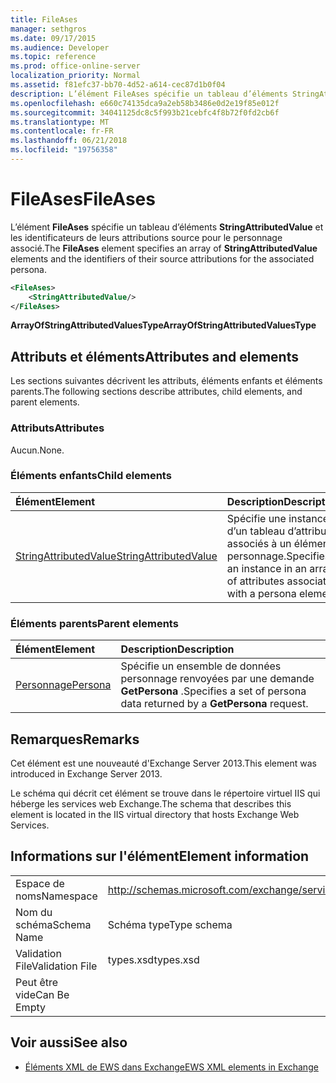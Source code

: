 ```yaml
---
title: FileAses
manager: sethgros
ms.date: 09/17/2015
ms.audience: Developer
ms.topic: reference
ms.prod: office-online-server
localization_priority: Normal
ms.assetid: f81efc37-bb70-4d52-a614-cec87d1b0f04
description: L’élément FileAses spécifie un tableau d’éléments StringAttributedValue et les identificateurs de leurs attributions source pour le personnage associé.
ms.openlocfilehash: e660c74135dca9a2eb58b3486e0d2e19f85e012f
ms.sourcegitcommit: 34041125dc8c5f993b21cebfc4f8b72f0fd2cb6f
ms.translationtype: MT
ms.contentlocale: fr-FR
ms.lasthandoff: 06/21/2018
ms.locfileid: "19756358"
---
```

# <a name="fileases"></a><span data-ttu-id="673d6-103">FileAses</span><span class="sxs-lookup"><span data-stu-id="673d6-103">FileAses</span></span>

<span data-ttu-id="673d6-104">L’élément **FileAses** spécifie un tableau d’éléments **StringAttributedValue** et les identificateurs de leurs attributions source pour le personnage associé.</span><span class="sxs-lookup"><span data-stu-id="673d6-104">The **FileAses** element specifies an array of **StringAttributedValue** elements and the identifiers of their source attributions for the associated persona.</span></span> 
  
```XML
<FileAses>
    <StringAttributedValue/>
</FileAses>
```

 <span data-ttu-id="673d6-105">**ArrayOfStringAttributedValuesType**</span><span class="sxs-lookup"><span data-stu-id="673d6-105">**ArrayOfStringAttributedValuesType**</span></span>
## <a name="attributes-and-elements"></a><span data-ttu-id="673d6-106">Attributs et éléments</span><span class="sxs-lookup"><span data-stu-id="673d6-106">Attributes and elements</span></span>

<span data-ttu-id="673d6-107">Les sections suivantes décrivent les attributs, éléments enfants et éléments parents.</span><span class="sxs-lookup"><span data-stu-id="673d6-107">The following sections describe attributes, child elements, and parent elements.</span></span>
  
### <a name="attributes"></a><span data-ttu-id="673d6-108">Attributs</span><span class="sxs-lookup"><span data-stu-id="673d6-108">Attributes</span></span>

<span data-ttu-id="673d6-109">Aucun.</span><span class="sxs-lookup"><span data-stu-id="673d6-109">None.</span></span>
  
### <a name="child-elements"></a><span data-ttu-id="673d6-110">Éléments enfants</span><span class="sxs-lookup"><span data-stu-id="673d6-110">Child elements</span></span>

|<span data-ttu-id="673d6-111">**Élément**</span><span class="sxs-lookup"><span data-stu-id="673d6-111">**Element**</span></span>|<span data-ttu-id="673d6-112">**Description**</span><span class="sxs-lookup"><span data-stu-id="673d6-112">**Description**</span></span>|
|:-----|:-----|
|[<span data-ttu-id="673d6-113">StringAttributedValue</span><span class="sxs-lookup"><span data-stu-id="673d6-113">StringAttributedValue</span></span>](stringattributedvalue.md) <br/> |<span data-ttu-id="673d6-114">Spécifie une instance d’un tableau d’attributs associés à un élément personnage.</span><span class="sxs-lookup"><span data-stu-id="673d6-114">Specifies an instance in an array of attributes associated with a persona element.</span></span>  <br/> |
   
### <a name="parent-elements"></a><span data-ttu-id="673d6-115">Éléments parents</span><span class="sxs-lookup"><span data-stu-id="673d6-115">Parent elements</span></span>

|<span data-ttu-id="673d6-116">**Élément**</span><span class="sxs-lookup"><span data-stu-id="673d6-116">**Element**</span></span>|<span data-ttu-id="673d6-117">**Description**</span><span class="sxs-lookup"><span data-stu-id="673d6-117">**Description**</span></span>|
|:-----|:-----|
|[<span data-ttu-id="673d6-118">Personnage</span><span class="sxs-lookup"><span data-stu-id="673d6-118">Persona</span></span>](persona.md) <br/> |<span data-ttu-id="673d6-119">Spécifie un ensemble de données personnage renvoyées par une demande **GetPersona** .</span><span class="sxs-lookup"><span data-stu-id="673d6-119">Specifies a set of persona data returned by a **GetPersona** request.</span></span>  <br/> |
   
## <a name="remarks"></a><span data-ttu-id="673d6-120">Remarques</span><span class="sxs-lookup"><span data-stu-id="673d6-120">Remarks</span></span>

<span data-ttu-id="673d6-121">Cet élément est une nouveauté d'Exchange Server 2013.</span><span class="sxs-lookup"><span data-stu-id="673d6-121">This element was introduced in Exchange Server 2013.</span></span>
  
<span data-ttu-id="673d6-122">Le schéma qui décrit cet élément se trouve dans le répertoire virtuel IIS qui héberge les services web Exchange.</span><span class="sxs-lookup"><span data-stu-id="673d6-122">The schema that describes this element is located in the IIS virtual directory that hosts Exchange Web Services.</span></span>
  
## <a name="element-information"></a><span data-ttu-id="673d6-123">Informations sur l'élément</span><span class="sxs-lookup"><span data-stu-id="673d6-123">Element information</span></span>

|||
|:-----|:-----|
|<span data-ttu-id="673d6-124">Espace de noms</span><span class="sxs-lookup"><span data-stu-id="673d6-124">Namespace</span></span>  <br/> |http://schemas.microsoft.com/exchange/services/2006/types  <br/> |
|<span data-ttu-id="673d6-125">Nom du schéma</span><span class="sxs-lookup"><span data-stu-id="673d6-125">Schema Name</span></span>  <br/> |<span data-ttu-id="673d6-126">Schéma type</span><span class="sxs-lookup"><span data-stu-id="673d6-126">Type schema</span></span>  <br/> |
|<span data-ttu-id="673d6-127">Validation File</span><span class="sxs-lookup"><span data-stu-id="673d6-127">Validation File</span></span>  <br/> |<span data-ttu-id="673d6-128">types.xsd</span><span class="sxs-lookup"><span data-stu-id="673d6-128">types.xsd</span></span>  <br/> |
|<span data-ttu-id="673d6-129">Peut être vide</span><span class="sxs-lookup"><span data-stu-id="673d6-129">Can Be Empty</span></span>  <br/> ||
   
## <a name="see-also"></a><span data-ttu-id="673d6-130">Voir aussi</span><span class="sxs-lookup"><span data-stu-id="673d6-130">See also</span></span>



- [<span data-ttu-id="673d6-131">Éléments XML de EWS dans Exchange</span><span class="sxs-lookup"><span data-stu-id="673d6-131">EWS XML elements in Exchange</span></span>](ews-xml-elements-in-exchange.md)

